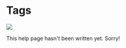 # Tags

![](/images/hans-jurgen-mager_p2xEnIZAv1E_polar-bear-sleeping_992.jpg)

This help page hasn't been written yet. Sorry!
